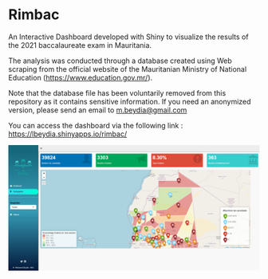 # Rimbac
An Interactive Dashboard developed with Shiny to visualize the results of the 2021 baccalaureate exam in Mauritania.

The analysis was conducted through a database created using Web scraping from the official website of the Mauritanian Ministry of National Education (https://www.education.gov.mr/).

Note that the database file has been voluntarily removed from this repository as it contains sensitive information. If you need an anonymized version, please send an email to m.beydia@gmail.com

You can access the dashboard via the following link : https://lbeydia.shinyapps.io/rimbac/

![Alt text](www/screenshot.PNG?raw=true "Title")
